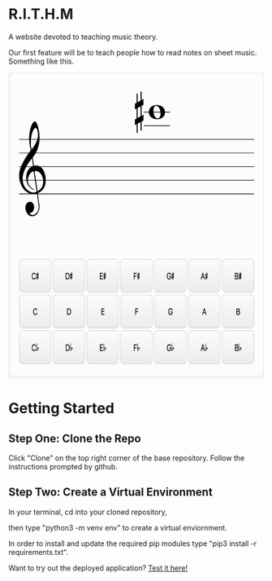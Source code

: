 <h1>R.I.T.H.M</h1>

A website devoted to teaching music theory.

Our first feature will be to teach people how to read notes on sheet music. Something
like this.

<img src="readme_pictures/goal.png" alt="..." height="600" width="600">

<h1>Getting Started</h1>

<h2>Step One: Clone the Repo</h2>
<p>Click "Clone" on the top right corner of the base repository. Follow the instructions prompted by github.</p>

<h2>Step Two: Create a Virtual Environment</h2>
<p>In your terminal, cd into your cloned repository,</p>
<p>then type "python3 -m venv env" to create a virtual enviornment.</p>
<p>In order to install and update the required pip modules type "pip3 install -r requirements.txt".</p>

<p>Want to try out the deployed application? <a href="https://rithm.dev.john-the-fourth.engineer/">Test it here!</a></p>
